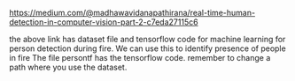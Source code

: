 https://medium.com/@madhawavidanapathirana/real-time-human-detection-in-computer-vision-part-2-c7eda27115c6

the above link has dataset file and tensorflow code for machine learning for person detection during fire. We can use this to identify presence of people in fire
The file persontf has the tensorflow code.
remember to change a path where you use the dataset.
